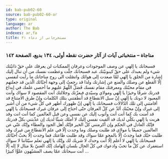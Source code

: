 ```yaml
---
id: bab-pub02-60
source: bab-pub02-60-ar
type: original
language: ar
author: The Bab
indexes: ar,fa
title: مستخرجاتى از دعاء ۳۱
---
```

### مناجاة – منتخباتى آيات از آثار حضرت نقطه أولى، ۱۳٤ بديع، الصفحة ۱٤۲

فسبحانك يا إلهي عن وصف الموجودات وعرفان الممكنات لن يعرفك على حقّ ذاتيّتك شيء ولم يعبدك على حقّ كينونيّتك عبد فسبحانك جلّت وعظمت نفسك من أن تنال إليك إشارة من الخلق يا إلهي لمّا صعدت إلى هوائك واتصّلت الى روح مناجاتك ما رأيت لنفسي إلّا القطع عن وصلك والمنع عن إشارتك ولذا قد رجعتُ إلى وجهة أحبّائك الّذين قد جعلتهم في مقام محبّتك ومعرفتك مقام نفسك فَصَلِّ اللّهمّ عليهم ما أحصى علمك في إبداع قدرتك شرفًا وخيرًا يا إلهي ومولاي وسيّدي فبعزّتك وجلالتك أنت المقصود لا سواك وأنت المعبود لا دونك يا إلهي إنّ سبل الانقطاع قد أنطقتني بتلك الكلمات وإنّ طرق الامتناع قد أقامتني إلى تلك الدّلالات فسبحانك يا إلهي إنّ ظهورك أظهر في كلّ شيء من أن أشير إلى غيرك وإنّ محبّتك ألذّ عن كلّ العرفان حتّى احتاج إلى عرفان غيرك فسبحانك يا إلهي قد آمنت بك كما أنت أنت وأتوب إليك عن نفسي وعن قبل العالمين كما أنت انت وقد هربت يا إلهي بكلّي لديك قد ألقيت نفسي إليك لا أملك شيئًا لديك إن عذّبتني بكلّ قدرتك فإنّك العادل في الحكم وإن أكرمتني كلّ الخير فإنّك أهل الجود والعطاء وإنّك غنّي عن العالمين جميعًا يا مولاي قد طلبت وصلك وما وجدت إلّا في علم الانقطاع من غيرك وقد طلبت حبّك فما وجدتُ إلّا بالمحو عمّا سواك وقد طلبت طاعتك فما وجدت إلّا بحبّ أحبّائك فسبحانك يا إلهي لا أعلم إلّا أنت وحدك لا شريك لك وإنّك يا إلهي تعلم سيّئاتنا لا سواك استغفرك عن كلّ ما تحبّ وادعوك في كلّ الحال بلسان إلهامك إنّك الغنيّ بلا مثال لا إله إلّا أنت سبحانك عمّا يصف المشبّهون علوًّا كبيرًا ...